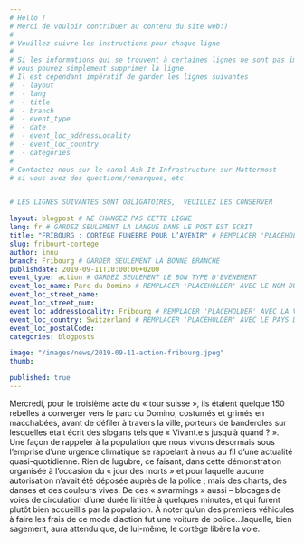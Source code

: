 ```yaml
---
# Hello !
# Merci de vouloir contribuer au contenu du site web:)
#
# Veuillez suivre les instructions pour chaque ligne
#
# Si les informations qui se trouvent à certaines lignes ne sont pas importantes
# vous pouvez simplement supprimer la ligne. 
# Il est cependant impératif de garder les lignes suivantes
#  - layout
#  - lang
#  - title
#  - branch
#  - event_type
#  - date
#  - event_loc_addressLocality
#  - event_loc_country
#  - categories
#
# Contactez-nous sur le canal Ask-It Infrastructure sur Mattermost 
# si vous avez des questions/remarques, etc.


# LES LIGNES SUIVANTES SONT OBLIGATOIRES,  VEUILLEZ LES CONSERVER

layout: blogpost # NE CHANGEZ PAS CETTE LIGNE
lang: fr # GARDEZ SEULEMENT LA LANGUE DANS LE POST EST ECRIT
title: "FRIBOURG : CORTEGE FUNEBRE POUR L’AVENIR" # REMPLACER 'PLACEHOLDER' AVEC LE TITRE DE VOTRE POST
slug: fribourt-cortege
author: innu
branch: Fribourg # GARDER SEULEMENT LA BONNE BRANCHE
publishdate: 2019-09-11T10:00:00+0200
event_type: action # GARDEZ SEULEMENT LE BON TYPE D'EVENEMENT
event_loc_name: Parc du Domino # REMPLACER 'PLACEHOLDER' AVEC LE NOM DU LIEU OU L'EVENEMENT A LIEU
event_loc_street_name:
event_loc_street_num:
event_loc_addressLocality: Fribourg # REMPLACER 'PLACEHOLDER' AVEC LA VILLE DANS LAQUELLE L'EVENEMENT A LIEU
event_loc_country: Switzerland # REMPLACER 'PLACEHOLDER' AVEC LE PAYS DANS LAQUELLE L'EVENEMENT A LIEU
event_loc_postalCode:
categories: blogposts

image: "/images/news/2019-09-11-action-fribourg.jpeg"
thumb:

published: true
---
```


Mercredi, pour le troisième acte du « tour suisse », ils étaient quelque 150 rebelles à converger vers le parc du Domino, costumés et grimés en macchabées, avant de défiler à travers la ville, porteurs de banderoles sur lesquelles était écrit des slogans tels que « Vivant.e.s jusqu’à quand ? ». Une façon de rappeler à la population que nous vivons désormais sous l’emprise d’une urgence climatique se rappelant à nous au fil d’une actualité quasi-quotidienne.
Rien de lugubre, ce faisant, dans cette démonstration organisée à l’occasion du « jour des morts » et pour laquelle aucune autorisation n’avait été déposée auprès de la police ; mais des chants, des danses et des couleurs vives. De ces « swarmings » aussi – blocages de voies de circulation d’une durée limitée à quelques minutes, et qui furent plutôt bien accueillis par la population. 
À noter qu’un des premiers véhicules à faire les frais de ce mode d’action fut une voiture de police…laquelle, bien sagement, aura attendu que, de lui-même, le cortège libère la voie.
